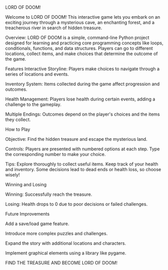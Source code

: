 LORD OF DOOM!

Welcome to LORD OF DOOM! This interactive game lets you embark on an exciting journey through a mysterious cave, an enchanting forest, and a treacherous river in search of hidden treasure.

Overview:
LORD OF DOOM is a simple, command-line Python project designed for learning and practicing core programming concepts like loops, conditionals, functions, and data structures. Players can go to different locations, collect items, and make choices that determine the outcome of the game.

Features
Interactive Storyline: Players make choices to navigate through a series of locations and events.

Inventory System: Items collected during the game affect progression and outcomes.

Health Management: Players lose health during certain events, adding a challenge to the gameplay.

Multiple Endings: Outcomes depend on the player's choices and the items they collect.

How to Play

Objective: Find the hidden treasure and escape the mysterious land.

Controls: Players are presented with numbered options at each step. Type the corresponding number to make your choice.

Tips:
Explore thoroughly to collect useful items.
Keep track of your health and inventory.
Some decisions lead to dead ends or health loss, so choose wisely!

Winning and Losing

Winning:
Successfully reach the treasure.

Losing:
Health drops to 0 due to poor decisions or failed challenges.

Future Improvements

Add a save/load game feature.

Introduce more complex puzzles and challenges.

Expand the story with additional locations and characters.

Implement graphical elements using a library like pygame.

FIND THE TREASURE AND BECOME LORD OF DOOM!

